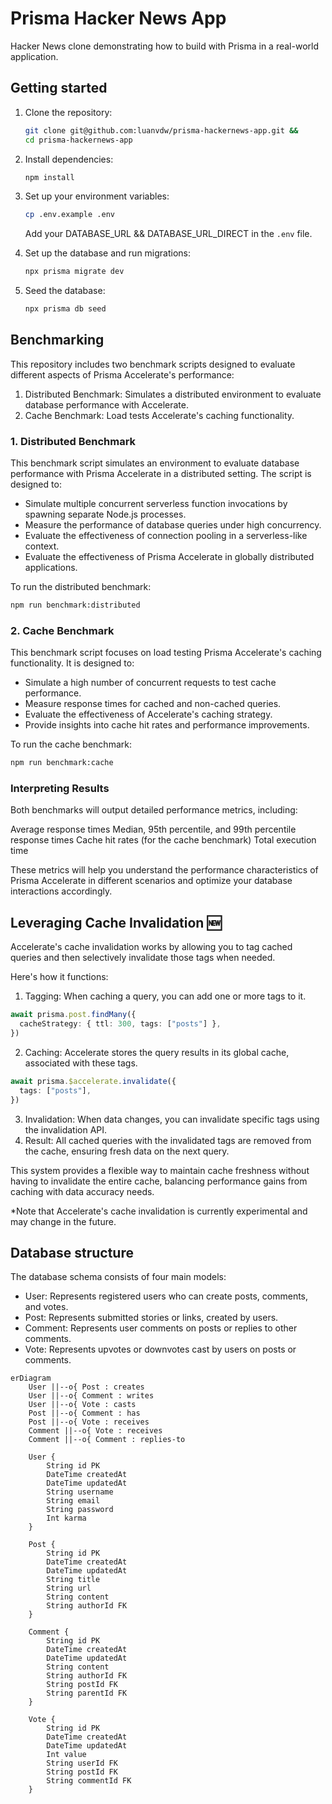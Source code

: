 # Prisma Hacker News App
Hacker News clone demonstrating how to build with Prisma in a real-world application.

## Getting started
1. Clone the repository:
    ```bash
    git clone git@github.com:luanvdw/prisma-hackernews-app.git &&
    cd prisma-hackernews-app
    ```
2. Install dependencies:
    ```bash
    npm install
    ```
3. Set up your environment variables:
    ```bash
    cp .env.example .env
    ```
    Add your DATABASE_URL && DATABASE_URL_DIRECT in the  `.env` file.

4. Set up the database and run migrations:
    ```bash
    npx prisma migrate dev
    ```
5. Seed the database:
    ```bash
    npx prisma db seed
    ```


## Benchmarking
This repository includes two benchmark scripts designed to evaluate different aspects of Prisma Accelerate's performance:

1. Distributed Benchmark: Simulates a distributed environment to evaluate database performance with Accelerate.
2. Cache Benchmark: Load tests Accelerate's caching functionality.

### 1. Distributed Benchmark
This benchmark script simulates an environment to evaluate database performance with Prisma Accelerate in a distributed setting. The script is designed to:

- Simulate multiple concurrent serverless function invocations by spawning separate Node.js processes.
- Measure the performance of database queries under high concurrency.
- Evaluate the effectiveness of connection pooling in a serverless-like context.
- Evaluate the effectiveness of Prisma Accelerate in globally distributed applications.

To run the distributed benchmark:

```bash
npm run benchmark:distributed
```

### 2. Cache Benchmark
This benchmark script focuses on load testing Prisma Accelerate's caching functionality. It is designed to:

- Simulate a high number of concurrent requests to test cache performance.
- Measure response times for cached and non-cached queries.
- Evaluate the effectiveness of Accelerate's caching strategy.
- Provide insights into cache hit rates and performance improvements.

To run the cache benchmark:
```bash
npm run benchmark:cache
```

### Interpreting Results
Both benchmarks will output detailed performance metrics, including:

Average response times
Median, 95th percentile, and 99th percentile response times
Cache hit rates (for the cache benchmark)
Total execution time

These metrics will help you understand the performance characteristics of Prisma Accelerate in different scenarios and optimize your database interactions accordingly.

## Leveraging Cache Invalidation 🆕
Accelerate's cache invalidation works by allowing you to tag cached queries and then selectively invalidate those tags when needed.

Here's how it functions:
1. Tagging: When caching a query, you can add one or more tags to it.
```ts
await prisma.post.findMany({
  cacheStrategy: { ttl: 300, tags: ["posts"] },
})
```
2. Caching: Accelerate stores the query results in its global cache, associated with these tags.
```ts
await prisma.$accelerate.invalidate({
  tags: ["posts"],
})
```
3. Invalidation: When data changes, you can invalidate specific tags using the invalidation API.
4. Result: All cached queries with the invalidated tags are removed from the cache, ensuring fresh data on the next query.

This system provides a flexible way to maintain cache freshness without having to invalidate the entire cache, balancing performance gains from caching with data accuracy needs.

*Note that Accelerate's cache invalidation is currently experimental and may change in the future.

## Database structure
The database schema consists of four main models:

- User: Represents registered users who can create posts, comments, and votes.
- Post: Represents submitted stories or links, created by users.
- Comment: Represents user comments on posts or replies to other comments.
- Vote: Represents upvotes or downvotes cast by users on posts or comments.

```mermaid
erDiagram
    User ||--o{ Post : creates
    User ||--o{ Comment : writes
    User ||--o{ Vote : casts
    Post ||--o{ Comment : has
    Post ||--o{ Vote : receives
    Comment ||--o{ Vote : receives
    Comment ||--o{ Comment : replies-to

    User {
        String id PK
        DateTime createdAt
        DateTime updatedAt
        String username
        String email
        String password
        Int karma
    }

    Post {
        String id PK
        DateTime createdAt
        DateTime updatedAt
        String title
        String url
        String content
        String authorId FK
    }

    Comment {
        String id PK
        DateTime createdAt
        DateTime updatedAt
        String content
        String authorId FK
        String postId FK
        String parentId FK
    }

    Vote {
        String id PK
        DateTime createdAt
        DateTime updatedAt
        Int value
        String userId FK
        String postId FK
        String commentId FK
    }
```
